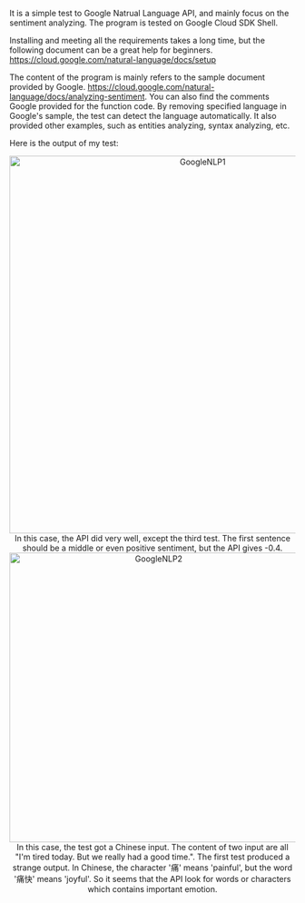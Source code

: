 It is a simple test to Google Natrual Language API, and mainly focus on the sentiment analyzing. The program is tested on Google Cloud SDK Shell.

Installing and meeting all the requirements takes a long time, but the following document can be a great help for beginners.
https://cloud.google.com/natural-language/docs/setup

The content of the program is mainly refers to the sample document provided by Google.
https://cloud.google.com/natural-language/docs/analyzing-sentiment.
You can also find the comments Google provided for the function code.
By removing specified language in Google's sample, the test can detect the language automatically.
It also provided other examples, such as entities analyzing, syntax analyzing, etc.

Here is the output of my test:
<div align=center><img width="665" alt="GoogleNLP1" src="https://user-images.githubusercontent.com/55321300/135214942-5677ed8b-69e5-42f2-92d4-2a1c6e63ec48.PNG">
In this case, the API did very well, except the third test. The first sentence should be a middle or even positive sentiment, but the API gives -0.4.

<div align=center><img width="510" alt="GoogleNLP2" src="https://user-images.githubusercontent.com/55321300/135215833-4cbf86e1-b31d-415f-8602-c5113c9ef042.PNG">
In this case, the test got a Chinese input. The content of two input are all "I'm tired today. But we really had a good time.".
The first test produced a strange output. In Chinese, the character '痛' means 'painful', but the word '痛快' means 'joyful'.
So it seems that the API look for words or characters which contains important emotion.
